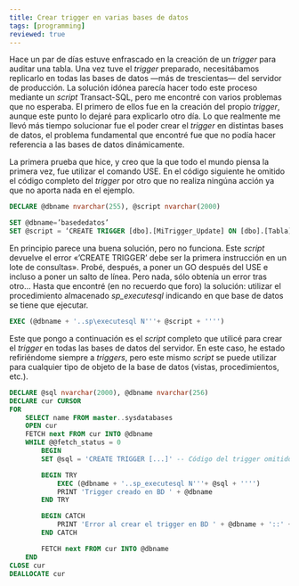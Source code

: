 ```yaml
---
title: Crear trigger en varias bases de datos
tags: [programming]
reviewed: true
---
```

Hace un par de días estuve enfrascado en la creación de un _trigger_ para auditar una tabla. Una vez tuve el _trigger_ preparado, necesitábamos replicarlo en todas las bases de datos —más de trescientas— del servidor de producción. La solución idónea parecía hacer todo este proceso mediante un _script_ Transact-SQL, pero me encontré con varios problemas que no esperaba. El primero de ellos fue en la creación del propio _trigger_, aunque este punto lo dejaré para explicarlo otro día. Lo que realmente me llevó más tiempo solucionar fue el poder crear el _trigger_ en distintas bases de datos, el problema fundamental que encontré fue que no podía hacer referencia a las bases de datos dinámicamente.

La primera prueba que hice, y creo que la que todo el mundo piensa la primera vez, fue utilizar el comando USE. En el código siguiente he omitido el código completo del _trigger_ por otro que no realiza ningúna acción ya que no aporta nada en el ejemplo.

```sql
DECLARE @dbname nvarchar(255), @script nvarchar(2000)

SET @dbname=’basededatos’ 
SET @script = ‘CREATE TRIGGER [dbo].[MiTrigger_Update] ON [dbo].[Tabla] FOR UPDATE AS SET NOCOUNT ON;’ EXEC (‘USE ‘ + @dbname + ‘ ‘ + @script)
```

En principio parece una buena solución, pero no funciona. Este _script_ devuelve el error «’CREATE TRIGGER’ debe ser la primera instrucción en un lote de consultas». Probé, después, a poner un GO después del USE e incluso a poner un salto de línea. Pero nada, sólo obtenía un error tras otro… Hasta que encontré (en no recuerdo que foro) la solución: utilizar el procedimiento almacenado _sp\_executesql_ indicando en que base de datos se tiene que ejecutar.

```sql
EXEC (@dbname + '..sp\executesql N'''+ @script + '''')
```

Este que pongo a continuación es el _script_ completo que utilicé para crear el _trigger_ en todas las bases de datos del servidor. En este caso, he estado refiriéndome siempre a _triggers_, pero este mismo _script_ se puede utilizar para cualquier tipo de objeto de la base de datos (vistas, procedimientos, etc.).

```sql
DECLARE @sql nvarchar(2000), @dbname nvarchar(256)
DECLARE cur CURSOR 
FOR 
    SELECT name FROM master..sysdatabases
    OPEN cur
    FETCH next FROM cur INTO @dbname
    WHILE @@fetch_status = 0
        BEGIN
        SET @sql = 'CREATE TRIGGER [...]' -- Código del trigger omitido 

        BEGIN TRY    
            EXEC (@dbname + '..sp_executesql N'''+ @sql + '''')
            PRINT 'Trigger creado en BD ' + @dbname
        END TRY

        BEGIN CATCH
            PRINT 'Error al crear el trigger en BD ' + @dbname + '::' + ERROR_MESSAGE()
        END CATCH

        FETCH next FROM cur INTO @dbname
    END
CLOSE cur
DEALLOCATE cur
```
